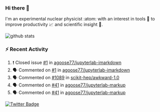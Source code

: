 ### Hi there 👋 

I'm an experimental nuclear physicist :atom: with an interest in tools :wrench: to improve productivity :chart_with_upwards_trend: and scientific insight :telescope:.

![github stats](https://github-readme-stats.vercel.app/api?username=agoose77&show_icons=true&hide_rank=true&hide_title=true&bg_color=30,e76445,904e95&text_color=efe3ec&icon_color=efe3ec)
<!--
**agoose77/agoose77** is a ✨ _special_ ✨ repository because its `README.md` (this file) appears on your GitHub profile.

Here are some ideas to get you started:

- 🔭 I’m currently working on ...
- 🌱 I’m currently learning ...
- 👯 I’m looking to collaborate on ...
- 🤔 I’m looking for help with ...
- 💬 Ask me about ...
- 📫 How to reach me: ...
- 😄 Pronouns: ...
- ⚡ Fun fact: ...
-->

### :zap: Recent Activity
<!--START_SECTION:activity-->
1. ❗️ Closed issue [#1](https://github.com/agoose77/jupyterlab-imarkdown/issues/1) in [agoose77/jupyterlab-imarkdown](https://github.com/agoose77/jupyterlab-imarkdown)
2. 🗣 Commented on [#1](https://github.com/agoose77/jupyterlab-imarkdown/issues/1) in [agoose77/jupyterlab-imarkdown](https://github.com/agoose77/jupyterlab-imarkdown)
3. 🗣 Commented on [#1089](https://github.com/scikit-hep/awkward-1.0/issues/1089) in [scikit-hep/awkward-1.0](https://github.com/scikit-hep/awkward-1.0)
4. 🗣 Commented on [#41](https://github.com/agoose77/jupyterlab-markup/issues/41) in [agoose77/jupyterlab-markup](https://github.com/agoose77/jupyterlab-markup)
5. 🗣 Commented on [#41](https://github.com/agoose77/jupyterlab-markup/issues/41) in [agoose77/jupyterlab-markup](https://github.com/agoose77/jupyterlab-markup)
<!--END_SECTION:activity-->


[![Twitter Badge](https://img.shields.io/twitter/follow/agoose77?style=flat-square&logo=Twitter&logoColor=white&color=cornflowerblue)](https://twitter.com/agoose77)
